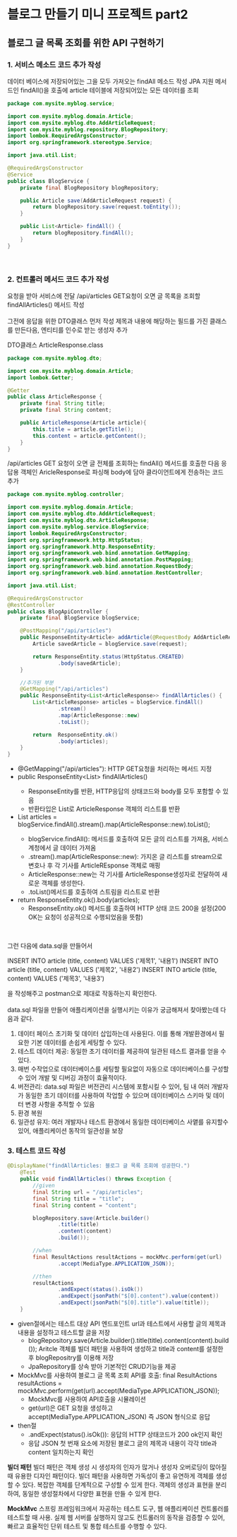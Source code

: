 # 블로그 만들기 미니 프로젝트 part2
## 블로그 글 목록 조회를 위한 API 구현하기
### 1. 서비스 메소드 코드 추가 작성
데이터 베이스에 저장되어있는 그을 모두 가져오는 findAll 메소드 작성
JPA 지원 메서드인 findAll()을 호출에 article 테이블에 저장되어있는 모든 데이터를 조회

```java
package com.mysite.myblog.service;

import com.mysite.myblog.domain.Article;
import com.mysite.myblog.dto.AddArticleRequest;
import com.mysite.myblog.repository.BlogRepository;
import lombok.RequiredArgsConstructor;
import org.springframework.stereotype.Service;

import java.util.List;

@RequiredArgsConstructor
@Service
public class BlogService {
    private final BlogRepository blogRepository;

    public Article save(AddArticleRequest request) {
        return blogRepository.save(request.toEntity());
    }

    public List<Article> findAll() {
        return blogRepository.findAll();
    }
}
```
<br>

### 2. 컨트롤러 메서드 코드 추가 작성
요청을 받아 서비스에 전달
/api/articles GET요청이 오면 글 목록을 조회할 findAllArticles() 메서드 작성
<br><br>
그전에 응답을 위한 DTO클래스 먼저 작성
제목과 내용에 해당하는 필드를 가진 클래스를 만든다음, 엔티티를 인수로 받는 생성자 추가
<br>

DTO클래스 ArticleResponse.class

```java
package com.mysite.myblog.dto;

import com.mysite.myblog.domain.Article;
import lombok.Getter;

@Getter
public class ArticleResponse {
    private final String title;
    private final String content;

    public ArticleResponse(Article article){
        this.title = article.getTitle();
        this.content = article.getContent();
    }
}
```

/api/articles GET 요청이 오면 글 전체를 조회하는 findAll() 메서드를 호출한 다음 응답용 객체인 AricleResponse로 파싱해 body에 담아 클라이언트에게 전송하는 코드 추가

```java
package com.mysite.myblog.controller;

import com.mysite.myblog.domain.Article;
import com.mysite.myblog.dto.AddArticleRequest;
import com.mysite.myblog.dto.ArticleResponse;
import com.mysite.myblog.service.BlogService;
import lombok.RequiredArgsConstructor;
import org.springframework.http.HttpStatus;
import org.springframework.http.ResponseEntity;
import org.springframework.web.bind.annotation.GetMapping;
import org.springframework.web.bind.annotation.PostMapping;
import org.springframework.web.bind.annotation.RequestBody;
import org.springframework.web.bind.annotation.RestController;

import java.util.List;

@RequiredArgsConstructor
@RestController
public class BlogApiController {
    private final BlogService blogService;

    @PostMapping("/api/articles")
    public ResponseEntity<Article> addArticle(@RequestBody AddArticleRequest request) {
        Article savedArticle = blogService.save(request);

        return ResponseEntity.status(HttpStatus.CREATED)
                .body(savedArticle);
    }

    //추가된 부분
    @GetMapping("/api/articles")
    public ResponseEntity<List<ArticleResponse>> findAllArticles() {
        List<ArticleResponse> articles = blogService.findAll()
                .stream()
                .map(ArticleResponse::new)
                .toList();

        return  ResponseEntity.ok()
                .body(articles);
    }
}
```

* @GetMapping("/api/articles"): HTTP GET요청을 처리하는 메서드 지정
* public ResponseEntity<List<ArticleResponse>> findAllArticles() 
    * ResponseEntity를 반환, HTTP응답의 상태코드와 body를 모두 포함할 수 있음
    * 반환타입은 List<AritcleResponse>로 ArticleResponse 객체의 리스트를 반환
* List<ArticleResponse> articles = blogService.findAll().stream().map(ArticleResponse::new).toList();
    * blogService.findAll(): 메서드를 호출하여 모든 글의 리스트를 가져옴, 서비스 계청에서 글 데이터 가져옴
    * .stream().map(ArticleResponse::new): 가지온 글 리스트를 stream으로 변호나 후 각 기사를 ArticleREsponse 객체로 매핑
    * ArticleResponse::new는 각 기사를 ArticleResponse생성자로 전달하여 새로운 객체를 생성한다.
    * .toList()메서드를 호출하여 스트림을 리스트로 반환
* return ResponseEntity.ok().body(articles);
    * ResponseEntity.ok() 메서드를 호출하여 HTTP 상태 코드 200을 설정(200 OK는 요청이 성공적으로 수행되었음을 뜻함)
<br>

그런 다음에 data.sql을 만들어서

INSERT INTO article (title, content) VALUES ('제목1', '내용1')
INSERT INTO article (title, content) VALUES ('제목2', '내용2')
INSERT INTO article (title, content) VALUES ('제목3', '내용3')

을 작성해주고 postman으로 제대로 작동하는지 확인한다.
<br><br>
data.sql 파일을 만들어 애플리케이션을 실행시키는 이유가 궁금해져서 찾아봤는데 다음과 같다.

1. 데이터 페이스 초기화 및 데이터 삽입하는데 사용된다. 이를 통해 개발환경에서 필요한 기본 데이터를 손쉽게 세팅할 수 있다.
2. 테스트 데이터 제공: 동일한 초기 데이터를 제공하여 일관된 테스트 결과를 얻을 수 있다.
3. 매번 수작업으로 데이터베이스를 세팅할 필요없이 자동으로 데이터베이스를 구성할 수 있어 개발 및 디버깅 과정이 효율적이다.
4. 버전관리: data.sql 파일은 버전관리 시스템에 포함시킬 수 있어, 팀 내 여러 개발자가 동일한 초기 데이터를 사용하여 작업할 수 있으며 데이터베이스 스키마 및 데이터 변경 사항을 추적할 수 있음
5. 환경 복원
6. 일관성 유지: 여러 개발자나 테스트 환경에서 동일한 데이터베이스 사앹를 유지할수 있어, 애플리케이션 동작의 일관성을 보장

### 3. 테스트 코드 작성

```java
@DisplayName("findAllArticles: 블로그 글 목록 조회에 성공한다.")
    @Test
    public void findAllArticles() throws Exception {
        //given
        final String url = "/api/articles";
        final String title = "title";
        final String content = "content";

        blogRepository.save(Article.builder()
                .title(title)
                .content(content)
                .build());

        //when
        final ResultActions resultActions = mockMvc.perform(get(url)
                .accept(MediaType.APPLICATION_JSON));

        //then
        resultActions
                .andExpect(status().isOk())
                .andExpect(jsonPath("$[0].content").value(content))
                .andExpect(jsonPath("$[0].title").value(title));
    }
```

* given절에서는 테스트 대상 API 엔드포인트 url과 테스트에서 사용할 글의 제목과 내용을 설정하고 테스트할 글을 저장
    * blogRepository.save(Article.builder().title(title).content(content).build()); Aritcle 객체를 빌더 패턴을 사용하여 생성하고 title과 content를 설정한 후 blogRepositry를 이용해 저장
    * JpaRepository를 상속 받아 기본적인 CRUD기능을 제공
* MockMvc를 사용하여 블로그 글 목록 조회 API를 호출: final ResultActions resultActions = mockMvc.perform(get(url).accept(MediaType.APPLICATION_JSON));
    * MockMvc를 사용하여 API호출을 시뮬레이션
    * get(url)은 GET 요청을 생성하고 accept(MediaType.APPLICATION_JSON) 즉 JSON 형식으로 응답
* then절
    * .andExpect(status().isOk()): 응답의 HTTP 상태코드가 200 ok인지 확인
    * 응답 JSON 첫 번재 요소에 저장된 블로그 글의 제목과 내용이 각각 title과 content 일치하는지 확인


**빌더 패턴**
빌더 패턴은 객체 생성 시 생성자의 인자가 많거나 생성자 오버로딩이 많아질 때 유용한 디자인 패턴이다.
빌더 패턴을 사용하면 가독성이 좋고 유연하게 객체를 생성할 수 있다.
복잡한 객체를 단계적으로 구성할 수 있게 한다.
객체의 생성과 표현을 분리하여, 동일한 생성절차에서 다양한 표현을 만들 수 있게 한다.

**MockMvc**
스프링 프레임워크에서 자공하는 테스트 도구, 웹 애플리케이션 컨트롤러를 테스트할 때 사용.
실제 웹 서버를 실행하지 않고도 컨트롤러의 동작을 검증할 수 있어, 빠르고 효율적인 단위 테스트 및 통합 테스트를 수행할 수 있다.
